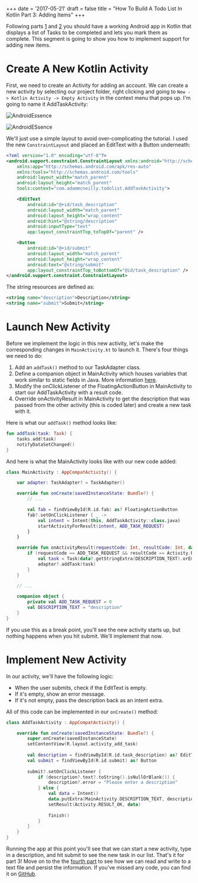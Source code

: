 +++
date = '2017-05-21'
draft = false
title = "How To Build A Todo List In Kotlin Part 3: Adding Items"
+++

Following parts [1](posts/how-to-build-a-todo-list-in-kotlin-part-1-new-project) and [2](posts/how-to-build-a-todo-list-in-kotlin-part-2-recyclerview) you should have a working Android app in Kotlin that displays a list of Tasks to be completed and lets you mark them as complete. This segment is going to show you how to implement support for adding new items.

<!--more-->

# Create A New Kotlin Activity

First, we need to create an Activity for adding an account. We can create a new activity by selecting our project folder, right clicking and going to `New -> Kotlin Activity -> Empty Activity` in the context menu that pops up. I'm going to name it AddTaskActivity:

![AndroidEssence](/kotlin/new-activity-1.png)

![AndroidESsence](/kotlin/new-activity-2.png)

We'll just use a simple layout to avoid over-complicating the tutorial. I used the new `ConstraintLayout` and placed an EditText with a Button underneath:

```xml
<?xml version="1.0" encoding="utf-8"?>
<android.support.constraint.ConstraintLayout xmlns:android="http://schemas.android.com/apk/res/android"
    xmlns:app="http://schemas.android.com/apk/res-auto"
    xmlns:tools="http://schemas.android.com/tools"
    android:layout_width="match_parent"
    android:layout_height="match_parent"
    tools:context="com.adammcneilly.todolist.AddTaskActivity">

    <EditText
        android:id="@+id/task_description"
        android:layout_width="match_parent"
        android:layout_height="wrap_content"
        android:hint="@string/description"
        android:inputType="text"
        app:layout_constraintTop_toTopOf="parent" />

    <Button
        android:id="@+id/submit"
        android:layout_width="match_parent"
        android:layout_height="wrap_content"
        android:text="@string/submit"
        app:layout_constraintTop_toBottomOf="@id/task_description" />
</android.support.constraint.ConstraintLayout>
```

The string resources are defined as:

```xml
<string name="description">Description</string>
<string name="submit">Submit</string>
```

# Launch New Activity

Before we implement the logic in this new activity, let's make the corresponding changes in `MainActivity.kt` to launch it. There's four things we need to do:

1. Add an `addTask()` method to our TaskAdapter class.
2. Define a companion object in MainActivity which houses variables that work similar to static fields in Java. More information [here](https://kotlinlang.org/docs/reference/object-declarations.html#companion-objects).
3. Modify the onClickListener of the FloatingActionButton in MainActivity to start our AddTaskActivity with a result code.
4. Override onActivityResult in MainActivity to get the description that was passed from the other activity (this is coded later) and create a new task with it.

Here is what our `addTask()` method looks like:

```kotlin
fun addTask(task: Task) {
    tasks.add(task)
    notifyDataSetChanged()
}
```

And here is what the MainActivity looks like with our new code added:

```kotlin
class MainActivity : AppCompatActivity() {

    var adapter: TaskAdapter? = TaskAdapter()

    override fun onCreate(savedInstanceState: Bundle?) {
        // ...

        val fab = findViewById(R.id.fab) as? FloatingActionButton
        fab?.setOnClickListener { _ ->
            val intent = Intent(this, AddTaskActivity::class.java)
            startActivityForResult(intent, ADD_TASK_REQUEST)
        }
    }

    override fun onActivityResult(requestCode: Int, resultCode: Int, data: Intent?) {
        if (requestCode == ADD_TASK_REQUEST && resultCode == Activity.RESULT_OK) {
            val task = Task(data?.getStringExtra(DESCRIPTION_TEXT).orEmpty())
            adapter?.addTask(task)
        }
    }

    // ...

    companion object {
        private val ADD_TASK_REQUEST = 0
        val DESCRIPTION_TEXT = "description"
    }
}
```

If you use this as a break point, you'll see the new activity starts up, but nothing happens when you hit submit. We'll implement that now.

# Implement New Activity

In our activity, we'll have the following logic:

* When the user submits, check if the EditText is empty.
* If it's empty, show an error message.
* If it's not empty, pass the description back as an intent extra.

All of this code can be implemented in our `onCreate()` method:

```kotlin
class AddTaskActivity : AppCompatActivity() {

    override fun onCreate(savedInstanceState: Bundle?) {
        super.onCreate(savedInstanceState)
        setContentView(R.layout.activity_add_task)
        
        val description = findViewById(R.id.task_description) as? EditText
        val submit = findViewById(R.id.submit) as? Button
        
        submit?.setOnClickListener { 
            if (description?.text?.toString().isNullOrBlank()) {
                description?.error = "Please enter a description"
            } else {
                val data = Intent()
                data.putExtra(MainActivity.DESCRIPTION_TEXT, description?.text.toString())
                setResult(Activity.RESULT_OK, data)
                
                finish()
            }
        }
    }
}
```

Running the app at this point you'll see that we can start a new activity, type in a description, and hit submit to see the new task in our list. That's it for part 3! Move on to the the [fourth part](posts/how-to-build-a-todo-list-in-kotlin-part-4-storing-items) to see how we can read and write to a text file and persist the information. If you've missed any code, you can find it on [GitHub](http://github.com/AdamMc331/todo-kotlin).